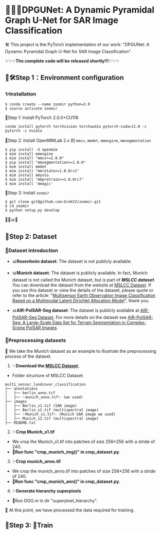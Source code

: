 # 🚀🚀🚀DPGUNet: A Dynamic Pyramidal Graph U-Net for SAR Image Classification
🛠️ This project is the PyTorch implementation of our work: "DPGUNet: A Dynamic Pyramidal Graph U-Net for SAR Image Classification".

✨✨✨**The complete code will be released shortly!!!**✨✨✨

## 📘🛠️Step 1：Environment configuration

### ✨Installation

```shell
$ conda create --name zoomir python=3.9
$ source activate zoomir
```

📄Step 1: Install PyTorch 2.0.0+CU118

```shell
conda install pytorch torchvision torchaudio pytorch-cuda=11.8 -c pytorch -c nvidia
```

📄Step 2: Install OpenMMLab 2.x 的 `mmcv`, `mmdet`, `mmengine`, `mmsegmentation`

```shell
$ pip install -U openmim
$ mim install mmengine
$ mim install "mmcv>=2.0.0"
$ pip install "mmsegmentation>=1.0.0"
$ mim install mmdet
$ mim install "mmrotate>=1.0.0rc1"
$ mim install mmyolo
$ mim install "mmpretrain>=1.0.0rc7"
$ mim install 'mmagic'
```

📄Step 3: Install `zoomir`

```shell
$ git clone git@github.com:GrokCV/zoomir.git
$ cd zoomir
$ python setup.py develop
```

👀🚀📊✨
## 📘Step 2: Dataset
### 📄Dataset introduction
- 📊**Rosenheim dataset**: The dataset is not publicly available.

- 📊**Munich dataset**: The dataset is publicly available. In fact, Munich dataset is not called the Munich dataset, but is part of ***MSLCC dataset***. You can download the dataset from the website at [MSLCC Dataset](https://www.dlr.de/eoc/en/desktopdefault.aspx/tabid-12760/22294_read-51180/ "MSLCC Dataset"). If you use this dataset or view the details of the dataset, please quote or refer to the article: "[Multisensor Earth Observation Image Classification Based on a Multimodal Latent Dirichlet Allocation Model]([10.1109/LGRS.2018.2794511](https://ieeexplore.ieee.org/document/8278834) "Multisensor Earth Observation Image Classification Based on a Multimodal Latent Dirichlet Allocation Model")", thank you.

- 📊**AIR-PolSAR-Seg dataset**: The dataset is publicly available at [AIR-PolSAR-Seg Dataset](https://github.com/AICyberTeam/AIR-PolSAR-Seg "AIR-PolSAR-Seg Dataset"). For more details on the dataset see [AIR-PolSAR-Seg: A Large-Scale Data Set for Terrain Segmentation in Complex-Scene PolSAR Images](https://ieeexplore.ieee.org/document/9765389/ "AIR-PolSAR-Seg: A Large-Scale Data Set for Terrain Segmentation in Complex-Scene PolSAR Images").

### 📄Preprocessing datasets
👀 We take the Munich dataset as an example to illustrate the preprocessing process of the dataset. 

1. ✨**Download the [MSLCC Dataset](https://www.dlr.de/eoc/en/desktopdefault.aspx/tabid-12760/22294_read-51180/ "MSLCC Dataset")**;
- Folder structure of MSLCC Dataset:
```shell
multi_sensor_landcover_classification  
├── annotations  
│   ├── berlin_anno.tif  
│   ├── ✨munich_anno.tif✨ (we used)  
├── images  
│   ├── Berlin_s1.tif (SAR image)  
│   ├── Berlin_s2.tif (multispectral image)  
│   ├── ✨Munich_s1.tif✨ (Munich SAR image we used)  
│   ├── Munich_s2.tif (multispectral image)  
├── README.txt  
```
2. ✨**Crop Munich_s1.tif**
- We crop the Munich_s1.tif into patches of size 256*256 with a stride of 240. 
- 🚀**Run func "crop_munich_img()" in crop_dataset.py**.

3. ✨**Crop munich_anno.tif**
- We crop the munich_anno.tif into patches of size 256*256 with a stride of 240. 
- 🚀**Run func "crop_munich_ann()" in crop_dataset.py**.

4. ✨**Generate hierarchy superpixels**
- 🚀Run DGG.m in dir "superpixel_hierarchy".

👀 At this point, we have processed the data required for training.

## 📘Step 3: 🚀Train